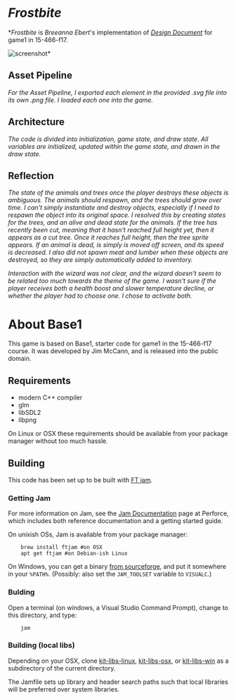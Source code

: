 # *Frostbite*

**Frostbite* is *Breeanna Ebert*'s implementation of [*Design Document*](http://graphics.cs.cmu.edu/courses/15-466-f17/game1-designs/rmukunda/) for game1 in 15-466-f17.

![screenshot](https://github.com/turbotortoise/15-466-f17-base1/screenshots/Game1Screenshot.png/to/img.png)*

## Asset Pipeline

*For the Asset Pipeline, I exported each element in the provided .svg file into its own .png file. I loaded each one into the game.*

## Architecture

*The code is divided into initialization, game state, and draw state. All variables are initialized, updated within the game state, and drawn in the draw state.*

## Reflection

*The state of the animals and trees once the player destroys these objects is ambiguous. The animals should respawn, and the trees should grow over time. I can't simply instantiate and destroy objects, especially if I need to respawn the object into its original space.
I resolved this by creating states for the trees, and an alive and dead state for the animals. If the tree has recently been cut, meaning that it hasn't reached full height yet, then it appears as a cut tree. Once it reaches full height, then the tree sprite appears. If an animal is dead, is simply is moved off screen, and its speed is decreased.
I also did not spawn meat and lumber when these objects are destroyed, so they are simply automatically added to inventory.*

*Interaction with the wizard was not clear, and the wizard doesn't seem to be related too much towards the theme of the game. I wasn't sure if the player receives both a health boost and slower temperature decline, or whether the player had to choose one. I chose to activate both.*


# About Base1

This game is based on Base1, starter code for game1 in the 15-466-f17 course. It was developed by Jim McCann, and is released into the public domain.

## Requirements

 - modern C++ compiler
 - glm
 - libSDL2
 - libpng

On Linux or OSX these requirements should be available from your package manager without too much hassle.

## Building

This code has been set up to be built with [FT jam](https://www.freetype.org/jam/).

### Getting Jam

For more information on Jam, see the [Jam Documentation](https://www.perforce.com/documentation/jam-documentation) page at Perforce, which includes both reference documentation and a getting started guide.

On unixish OSs, Jam is available from your package manager:
```
	brew install ftjam #on OSX
	apt get ftjam #on Debian-ish Linux
```

On Windows, you can get a binary [from sourceforge](https://sourceforge.net/projects/freetype/files/ftjam/2.5.2/ftjam-2.5.2-win32.zip/download),
and put it somewhere in your `%PATH%`.
(Possibly: also set the `JAM_TOOLSET` variable to `VISUALC`.)

### Bulding
Open a terminal (on windows, a Visual Studio Command Prompt), change to this directory, and type:
```
	jam
```

### Building (local libs)

Depending on your OSX, clone 
[kit-libs-linux](https://github.com/ixchow/kit-libs-linux),
[kit-libs-osx](https://github.com/ixchow/kit-libs-osx),
or [kit-libs-win](https://github.com/ixchow/kit-libs-win)
as a subdirectory of the current directory.

The Jamfile sets up library and header search paths such that local libraries will be preferred over system libraries.
